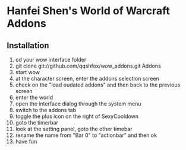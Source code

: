 Hanfei Shen's World of Warcraft Addons
======================================
Installation
------------
1. cd your wow interface folder
2. git clone git://github.com/qqshfox/wow_addons.git Addons
3. start wow
4. at the character screen, enter the addons selection screen
5. check on the "load oudated addons" and then back to the previous screen
6. enter the world
7. open the interface dialog through the system menu
8. switch to the addons tab
9. toggle the plus icon on the right of SexyCooldown
10. goto the timerbar
11. look at the setting panel, goto the other timebar
12. rename the name from "Bar 0" to "actionbar" and then ok
13. have fun
